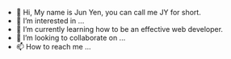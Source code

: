 - 👋 Hi, My name is Jun Yen, you can call me JY for short.
- 👀 I’m interested in ...
- 🌱 I’m currently learning how to be an effective web developer.
- 💞️ I’m looking to collaborate on ...
- 📫 How to reach me ...

<!---
junyenlim-cove/junyenlim-cove is a ✨ special ✨ repository because its `README.md` (this file) appears on your GitHub profile.
You can click the Preview link to take a look at your changes.
--->
